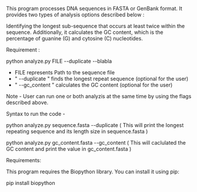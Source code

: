 This program processes DNA sequences in FASTA or GenBank format. It provides two types of analysis options described below :

Identifying the longest sub-sequence that occurs at least twice within the sequence. Additionally, it calculates the GC content, which is the percentage of guanine (G) and cytosine (C) nucleotides.

Requirement :

python analyze.py FILE --duplicate --blabla

*  FILE represents Path to the sequence file
*  " --duplicate " finds the longest repeat sequence (optional for the user)
*  " --gc_content " calculates the GC content (optional for the user)

Note - User can run one or both analyzis at the same time by using the flags described above.


Syntax to run the code -

python analyze.py sequence.fasta --duplicate  ( This will print the longest repeating sequence and its length size in sequence.fasta )

python analyze.py gc_content.fasta --gc_content ( This will caclulated the GC content and print the value in gc_content.fasta )

Requirements:

This program requires the Biopython library. You can install it using pip:

pip install biopython
